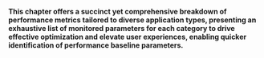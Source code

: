 **This chapter offers a succinct yet comprehensive breakdown of performance metrics tailored to diverse application types, presenting an exhaustive list of monitored parameters for each category to drive effective optimization and elevate user experiences, enabling quicker identification of performance baseline parameters.**
